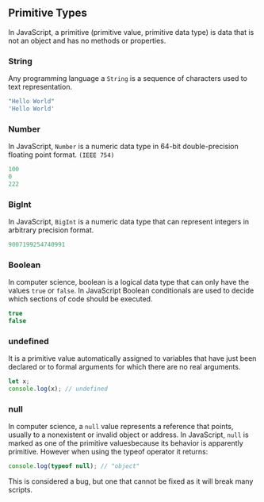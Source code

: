 ## Primitive Types
In JavaScript, a primitive (primitive value, primitive data type) is data that is not an object and has no methods or properties.

### String
Any programming language a `String` is a sequence of characters used to text representation.

```js
"Hello World"
'Hello World'
```

### Number
In JavaScript, `Number` is a numeric data type in 64-bit double-precision floating point format. `(IEEE 754)`

```js
100
0
222
```

### BigInt
In JavaScript, `BigInt` is a numeric data type that can represent integers in arbitrary precision format.

```js
9007199254740991
```

### Boolean
In computer science, boolean is a logical data type that can only have the values ​​`true` or `false`. In JavaScript Boolean conditionals are used to decide which sections of code should be executed.

```js
true
false
```

### undefined
It is a primitive value automatically assigned to variables that have just been declared or to formal arguments for which there are no real arguments.

```js
let x;
console.log(x); // undefined
```

### null
In computer science, a `null` value represents a reference that points, usually to a nonexistent or invalid object or address. In JavaScript, `null` is marked as one of the primitive values ​​because its behavior is apparently primitive. However when using the typeof operator it returns:

```js
console.log(typeof null); // "object"
```

This is considered a bug, but one that cannot be fixed as it will break many scripts.

